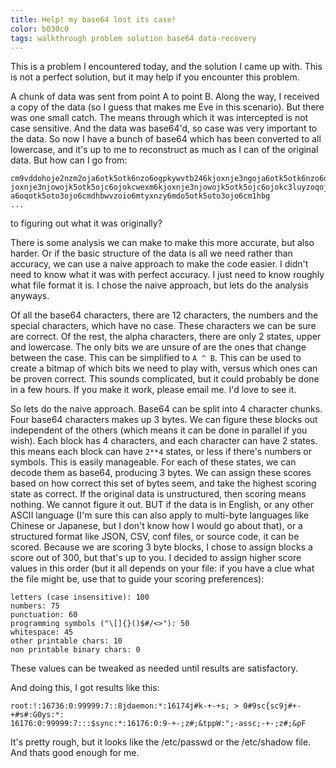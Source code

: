 ```yaml
---
title: Help! my base64 lost its case!
color: b030c0
tags: walkthrough problem solution base64 data-recovery
---
```


This is a problem I encountered today, and the solution I came up with. This is
not a perfect solution, but it may help if you encounter this problem.

A chunk of data was sent from point A to point B. Along the way, I received a
copy of the data (so I guess that makes me Eve in this scenario). But there was
one small catch. The means through which it was intercepted is not case
sensitive. And the data was base64'd, so case was very important to the data.
So now I have a bunch of base64 which has been converted to all lowercase, and
it's up to me to reconstruct as much as I can of the original data. But how can
I go from:
```
cm9vddohoje2nzm2oja6otk5otk6nzo6ogpkywvtb246kjoxnje3ngoja6otk5otk6nzo6ogpiaw46k
joxnje3njowojk5otk5ojc6ojokcwexm6kjoxnje3njowojk5otk5ojc6ojokc3luyzoqoje2mtc2oj
a6oqotk5oto3ojo6cmdhbwvzoio6mtyxnzy6mdo5otk5oto3ojo6cm1hbg
...
```
to figuring out what it was originally?

There is some analysis we can make to make this more accurate, but also harder.
Or if the basic structure of the data is all we need rather than accuracy, we
can use a naive approach to make the code easier. I didn't need to know what it
was with perfect accuracy. I just need to know roughly what file format it is.
I chose the naive approach, but lets do the analysis anyways.

Of all the base64 characters, there are 12 characters, the numbers and the
special characters, which have no case. These characters we can be sure are
correct. Of the rest, the alpha characters, there are only 2 states, upper and
lowercase. The only bits we are unsure of are the ones that change between the
case. This can be simplified to `A ^ B`. This can be used to create a bitmap of
which bits we need to play with, versus which ones can be proven correct. This
sounds complicated, but it could probably be done in a few hours. If you make
it work, please email me. I'd love to see it.

So lets do the naive approach. Base64 can be split into 4 character chunks. Four
base64 characters makes up 3 bytes. We can figure these blocks out independent 
of the others (which means it can be done in parallel if you wish). Each block
has 4 characters, and each character can have 2 states. this means each block
can have `2**4` states, or less if there's numbers or symbols. This is easily
manageable. For each of these states, we can decode them as base64, producing 3
bytes. We can assign these scores based on how correct this set of bytes seem,
and take the highest scoring state as correct. If the original data is
unstructured, then scoring means nothing. We cannot figure it out.
BUT if the data is in English, or any other ASCII language (I'm sure this can
also apply to multi-byte languages like Chinese or Japanese, but I don't know how
I would go about that), or a structured format like JSON, CSV, conf files, or
source code, it can be scored. Because we are scoring 3 byte blocks, I chose to
assign blocks a score out of 300, but that's up to you. I decided to assign
higher score values in this order (but it all depends on your file: if you have
a clue what the file might be, use that to guide your scoring preferences):
```
letters (case insensitive): 100
numbers: 75
punctuation: 60
programming symbols ("\[]{}()$#/<>"): 50
whitespace: 45
other printable chars: 10
non printable binary chars: 0
```
These values can be tweaked as needed until results are satisfactory.

And doing this, I got results like this:
```
root:!:16736:0:99999:7::8jdaemon:*:16174j#k-+-+s; > 0#9sc{sc9j#+-+#s#:G0ys:*:
16176:0:99999:7:::$sync:*:16176:0:9-+-;z#;&tppW:";-assc;-+-;z#;&pF
```
It's pretty rough, but it looks like the /etc/passwd or the /etc/shadow file.
And thats good enough for me.
